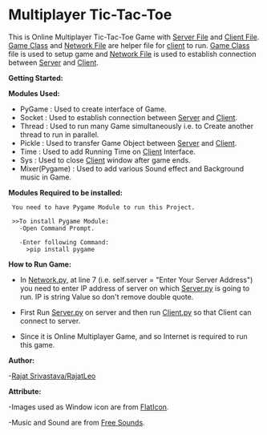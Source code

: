 # **Multiplayer Tic-Tac-Toe**

This is Online Multiplayer Tic-Tac-Toe Game with [Server File](https://github.com/RajatLeo/Multiplayer-Tic-Tac-Toe/blob/master/Server.py) and [Client File](https://github.com/RajatLeo/Multiplayer-Tic-Tac-Toe/blob/master/Client.py). [Game Class](https://github.com/RajatLeo/Multiplayer-Tic-Tac-Toe/blob/master/GameClass.py) and [Network File](https://github.com/RajatLeo/Multiplayer-Tic-Tac-Toe/blob/master/Network.py) are helper file for [client](https://github.com/RajatLeo/Multiplayer-Tic-Tac-Toe/blob/master/Client.py) to run. [Game Class](https://github.com/RajatLeo/Multiplayer-Tic-Tac-Toe/blob/master/GameClass.py) file is used to setup game and [Network File](https://github.com/RajatLeo/Multiplayer-Tic-Tac-Toe/blob/master/Network.py) is used to establish connection between [Server](https://github.com/RajatLeo/Multiplayer-Tic-Tac-Toe/blob/master/Server.py) and [Client](https://github.com/RajatLeo/Multiplayer-Tic-Tac-Toe/blob/master/Client.py).

**Getting Started:**

**Modules Used:**

- PyGame : Used to create interface of Game.
- Socket : Used to establish connection between [Server](https://github.com/RajatLeo/Multiplayer-Tic-Tac-Toe/blob/master/Server.py) and [Client](https://github.com/RajatLeo/Multiplayer-Tic-Tac-Toe/blob/master/Client.py).
- Thread : Used to run many Game simultaneously i.e. to Create another thread to run in parallel.
- Pickle : Used to transfer Game Object between [Server](https://github.com/RajatLeo/Multiplayer-Tic-Tac-Toe/blob/master/Server.py) and [Client](https://github.com/RajatLeo/Multiplayer-Tic-Tac-Toe/blob/master/Client.py).
- Time : Used to add Running Time on [Client](https://github.com/RajatLeo/Multiplayer-Tic-Tac-Toe/blob/master/Client.py) Interface.
- Sys :  Used to close [Client](https://github.com/RajatLeo/Multiplayer-Tic-Tac-Toe/blob/master/Client.py) window after game ends.
- Mixer(Pygame) : Used to add various Sound effect and Background music in Game.


**Modules Required to be installed:**

     You need to have Pygame Module to run this Project.

     >>To install Pygame Module:
       -Open Command Prompt.

       -Enter following Command:
         >pip install pygame

**How to Run Game:**

-  In [Network.py](https://github.com/RajatLeo/Multiplayer-Tic-Tac-Toe/blob/master/Network.py), at line 7 (i.e. self.server = "Enter Your Server Address") you need to enter IP address of server on which [Server.py](https://github.com/RajatLeo/Multiplayer-Tic-Tac-Toe/blob/master/Server.py) is going to run. IP is string Value so don't remove double quote.

- First Run [Server.py](https://github.com/RajatLeo/Multiplayer-Tic-Tac-Toe/blob/master/Server.py) on server and then run [Client.py](https://github.com/RajatLeo/Multiplayer-Tic-Tac-Toe/blob/master/Client.py) so that Client can connect to server.

- Since it is Online Multiplayer Game, and so Internet is required to run this game.


**Author:**

-[Rajat Srivastava/RajatLeo](https://github.com/RajatLeo)

**Attribute:**

-Images used as Window icon are from [FlatIcon](https://flaticon.com).

-Music and Sound are from [Free Sounds](http://www.freesound.org/).
